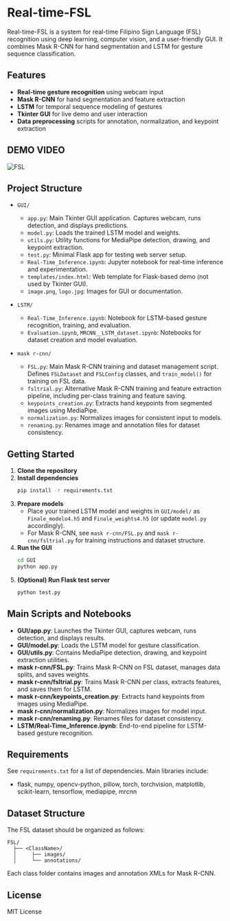 
# Real-time-FSL

Real-time-FSL is a system for real-time Filipino Sign Language (FSL) recognition using deep learning, computer vision, and a user-friendly GUI. It combines Mask R-CNN for hand segmentation and LSTM for gesture sequence classification.

## Features
- **Real-time gesture recognition** using webcam input
- **Mask R-CNN** for hand segmentation and feature extraction
- **LSTM** for temporal sequence modeling of gestures
- **Tkinter GUI** for live demo and user interaction
- **Data preprocessing** scripts for annotation, normalization, and keypoint extraction

## DEMO VIDEO
![FSL](https://github.com/user-attachments/assets/f0763783-2a53-47ff-b47d-f9abe108e306)


## Project Structure

- `GUI/`
  - `app.py`: Main Tkinter GUI application. Captures webcam, runs detection, and displays predictions.
  - `model.py`: Loads the trained LSTM model and weights.
  - `utils.py`: Utility functions for MediaPipe detection, drawing, and keypoint extraction.
  - `test.py`: Minimal Flask app for testing web server setup.
  - `Real-Time_Inference.ipynb`: Jupyter notebook for real-time inference and experimentation.
  - `templates/index.html`: Web template for Flask-based demo (not used by Tkinter GUI).
  - `image.png`, `logo.jpg`: Images for GUI or documentation.

- `LSTM/`
  - `Real-Time_Inference.ipynb`: Notebook for LSTM-based gesture recognition, training, and evaluation.
  - `Evaluation.ipynb`, `MRCNN__LSTM_dataset.ipynb`: Notebooks for dataset creation and model evaluation.

- `mask r-cnn/`
  - `FSL.py`: Main Mask R-CNN training and dataset management script. Defines `FSLDataset` and `FSLConfig` classes, and `train_model()` for training on FSL data.
  - `fsltrial.py`: Alternative Mask R-CNN training and feature extraction pipeline, including per-class training and feature saving.
  - `keypoints_creation.py`: Extracts hand keypoints from segmented images using MediaPipe.
  - `normalization.py`: Normalizes images for consistent input to models.
  - `renaming.py`: Renames image and annotation files for dataset consistency.

## Getting Started

1. **Clone the repository**
2. **Install dependencies**
   ```bash
   pip install -r requirements.txt
   ```
3. **Prepare models**
   - Place your trained LSTM model and weights in `GUI/model/` as `Finale_modelo4.h5` and `Finale_weights4.h5` (or update `model.py` accordingly).
   - For Mask R-CNN, see `mask r-cnn/FSL.py` and `mask r-cnn/fsltrial.py` for training instructions and dataset structure.
4. **Run the GUI**
   ```bash
   cd GUI
   python app.py
   ```
5. **(Optional) Run Flask test server**
   ```bash
   python test.py
   ```

## Main Scripts and Notebooks

- **GUI/app.py**: Launches the Tkinter GUI, captures webcam, runs detection, and displays results.
- **GUI/model.py**: Loads the LSTM model for gesture classification.
- **GUI/utils.py**: Contains MediaPipe detection, drawing, and keypoint extraction utilities.
- **mask r-cnn/FSL.py**: Trains Mask R-CNN on FSL dataset, manages data splits, and saves weights.
- **mask r-cnn/fsltrial.py**: Trains Mask R-CNN per class, extracts features, and saves them for LSTM.
- **mask r-cnn/keypoints_creation.py**: Extracts hand keypoints from images using MediaPipe.
- **mask r-cnn/normalization.py**: Normalizes images for model input.
- **mask r-cnn/renaming.py**: Renames files for dataset consistency.
- **LSTM/Real-Time_Inference.ipynb**: End-to-end pipeline for LSTM-based gesture recognition.

## Requirements
See `requirements.txt` for a list of dependencies. Main libraries include:
- flask, numpy, opencv-python, pillow, torch, torchvision, matplotlib, scikit-learn, tensorflow, mediapipe, mrcnn

## Dataset Structure
The FSL dataset should be organized as follows:
```
FSL/
  ├── <ClassName>/
  │     ├── images/
  │     └── annotations/
```
Each class folder contains images and annotation XMLs for Mask R-CNN.

## License
MIT License
